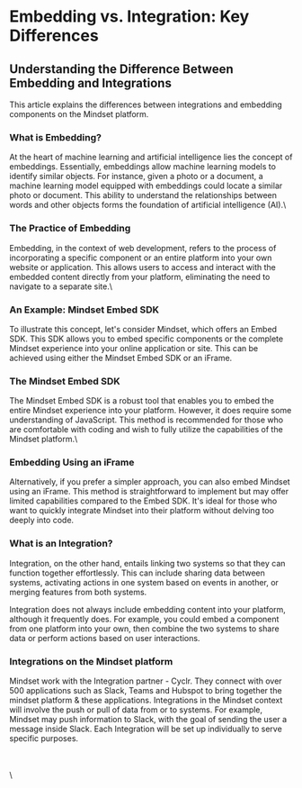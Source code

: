 # Embedding vs. Integration: Key Differences

## Understanding the Difference Between Embedding and Integrations&#x20;

This article explains the differences between integrations and embedding components on the Mindset platform.

### What is Embedding?

At the heart of machine learning and artificial intelligence lies the concept of embeddings. Essentially, embeddings allow machine learning models to identify similar objects. For instance, given a photo or a document, a machine learning model equipped with embeddings could locate a similar photo or document. This ability to understand the relationships between words and other objects forms the foundation of artificial intelligence (AI).\


### The Practice of Embedding

Embedding, in the context of web development, refers to the process of incorporating a specific component or an entire platform into your own website or application. This allows users to access and interact with the embedded content directly from your platform, eliminating the need to navigate to a separate site.\


### An Example: Mindset Embed SDK

To illustrate this concept, let's consider Mindset, which offers an Embed SDK. This SDK allows you to embed specific components or the complete Mindset experience into your online application or site. This can be achieved using either the Mindset Embed SDK or an iFrame.



### The Mindset Embed SDK

The Mindset Embed SDK is a robust tool that enables you to embed the entire Mindset experience into your platform. However, it does require some understanding of JavaScript. This method is recommended for those who are comfortable with coding and wish to fully utilize the capabilities of the Mindset platform.\


### Embedding Using an iFrame

Alternatively, if you prefer a simpler approach, you can also embed Mindset using an iFrame. This method is straightforward to implement but may offer limited capabilities compared to the Embed SDK. It's ideal for those who want to quickly integrate Mindset into their platform without delving too deeply into code.

### &#x20;What is an Integration?

Integration, on the other hand, entails linking two systems so that they can function together effortlessly. This can include sharing data between systems, activating actions in one system based on events in another, or merging features from both systems.

Integration does not always include embedding content into your platform, although it frequently does. For example, you could embed a component from one platform into your own, then combine the two systems to share data or perform actions based on user interactions.



### Integrations on the Mindset platform

Mindset work with the Integration partner - Cyclr. They connect with over 500 applications such as Slack, Teams and Hubspot to bring together the mindset platform & these applications. Integrations in the Mindset context will involve the push or pull of data from or to systems. For example, Mindset may push information to Slack, with the goal of sending the user a message inside Slack. Each Integration will be set up individually to serve specific purposes.

\
\
\
